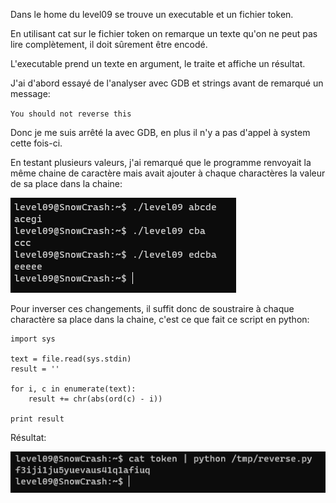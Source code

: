 Dans le home du level09 se trouve un executable et un fichier token.

En utilisant cat sur le fichier token on remarque un texte qu'on ne peut pas lire complètement, il doit sûrement être encodé.

L'executable prend un texte en argument, le traite et affiche un résultat.

J'ai d'abord essayé de l'analyser avec GDB et strings avant de remarqué un message:

`You should not reverse this`

Donc je me suis arrêté la avec GDB, en plus il n'y a pas d'appel à system cette fois-ci.

En testant plusieurs valeurs, j'ai remarqué que le programme renvoyait la même chaine de caractère mais avait ajouter à chaque charactères la valeur de sa place dans la chaine:

![image](./tests.png)

Pour inverser ces changements, il suffit donc de soustraire à chaque charactère sa place dans la chaine, c'est ce que fait ce script en python:

```
import sys

text = file.read(sys.stdin)
result = ''

for i, c in enumerate(text):
	result += chr(abs(ord(c) - i))

print result
```

Résultat:

![image](./results.png)
